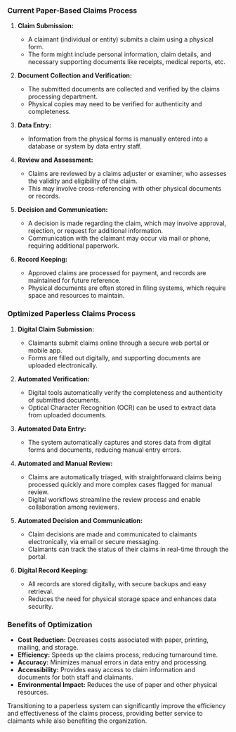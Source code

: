 

### **Current Paper-Based Claims Process**

1. **Claim Submission:**
   - A claimant (individual or entity) submits a claim using a physical form.
   - The form might include personal information, claim details, and necessary supporting documents like receipts, medical reports, etc.

2. **Document Collection and Verification:**
   - The submitted documents are collected and verified by the claims processing department.
   - Physical copies may need to be verified for authenticity and completeness.

3. **Data Entry:**
   - Information from the physical forms is manually entered into a database or system by data entry staff.

4. **Review and Assessment:**
   - Claims are reviewed by a claims adjuster or examiner, who assesses the validity and eligibility of the claim.
   - This may involve cross-referencing with other physical documents or records.

5. **Decision and Communication:**
   - A decision is made regarding the claim, which may involve approval, rejection, or request for additional information.
   - Communication with the claimant may occur via mail or phone, requiring additional paperwork.

6. **Record Keeping:**
   - Approved claims are processed for payment, and records are maintained for future reference.
   - Physical documents are often stored in filing systems, which require space and resources to maintain.

### **Optimized Paperless Claims Process**

1. **Digital Claim Submission:**
   - Claimants submit claims online through a secure web portal or mobile app.
   - Forms are filled out digitally, and supporting documents are uploaded electronically.

2. **Automated Verification:**
   - Digital tools automatically verify the completeness and authenticity of submitted documents.
   - Optical Character Recognition (OCR) can be used to extract data from uploaded documents.

3. **Automated Data Entry:**
   - The system automatically captures and stores data from digital forms and documents, reducing manual entry errors.

4. **Automated and Manual Review:**
   - Claims are automatically triaged, with straightforward claims being processed quickly and more complex cases flagged for manual review.
   - Digital workflows streamline the review process and enable collaboration among reviewers.

5. **Automated Decision and Communication:**
   - Claim decisions are made and communicated to claimants electronically, via email or secure messaging.
   - Claimants can track the status of their claims in real-time through the portal.

6. **Digital Record Keeping:**
   - All records are stored digitally, with secure backups and easy retrieval.
   - Reduces the need for physical storage space and enhances data security.

### **Benefits of Optimization**

- **Cost Reduction:** Decreases costs associated with paper, printing, mailing, and storage.
- **Efficiency:** Speeds up the claims process, reducing turnaround time.
- **Accuracy:** Minimizes manual errors in data entry and processing.
- **Accessibility:** Provides easy access to claim information and documents for both staff and claimants.
- **Environmental Impact:** Reduces the use of paper and other physical resources.

Transitioning to a paperless system can significantly improve the efficiency and effectiveness of the claims process, providing better service to claimants while also benefiting the organization.